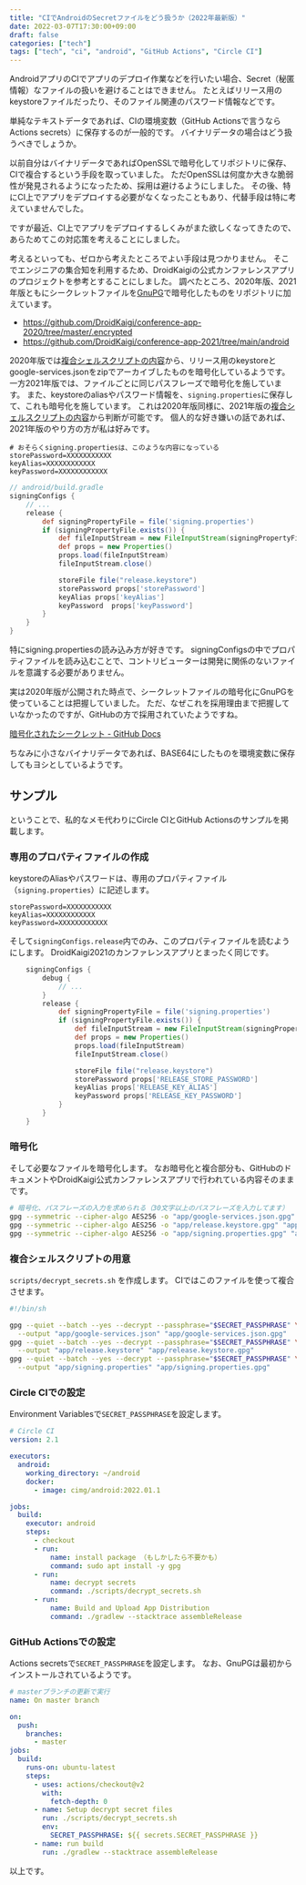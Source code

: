 ```yaml
---
title: "CIでAndroidのSecretファイルをどう扱うか（2022年最新版）"
date: 2022-03-07T17:30:00+09:00
draft: false
categories: ["tech"]
tags: ["tech", "ci", "android", "GitHub Actions", "Circle CI"]
---
```


AndroidアプリのCIでアプリのデプロイ作業などを行いたい場合、Secret（秘匿情報）なファイルの扱いを避けることはできません。
たとえばリリース用のkeystoreファイルだったり、そのファイル関連のパスワード情報などです。

単純なテキストデータであれば、CIの環境変数（GitHub Actionsで言うならActions secrets）に保存するのが一般的です。
バイナリデータの場合はどう扱うべきでしょうか。

以前自分はバイナリデータであればOpenSSLで暗号化してリポジトリに保存、CIで複合するという手段を取っていました。
ただOpenSSLは何度か大きな脆弱性が発見されるようになったため、採用は避けるようにしました。
その後、特にCI上でアプリをデプロイする必要がなくなったこともあり、代替手段は特に考えていませんでした。

ですが最近、CI上でアプリをデプロイするしくみがまた欲しくなってきたので、あらためてこの対応策を考えることにしました。

考えるといっても、ゼロから考えたところでよい手段は見つかりません。
そこでエンジニアの集合知を利用するため、DroidKaigiの公式カンファレンスアプリのプロジェクトを参考とすることにしました。
調べたところ、2020年版、2021年版ともにシークレットファイルを[GnuPG](https://gnupg.org/)で暗号化したものをリポジトリに加えています。

- https://github.com/DroidKaigi/conference-app-2020/tree/master/.encrypted
- https://github.com/DroidKaigi/conference-app-2021/tree/main/android

2020年版では[複合シェルスクリプトの内容](https://github.com/DroidKaigi/conference-app-2020/blob/master/.github/android/decrypt-files.bash)から、リリース用のkeystoreとgoogle-services.jsonをzipでアーカイブしたものを暗号化しているようです。
一方2021年版では、ファイルごとに同じパスフレーズで暗号化を施しています。
また、keystoreのaliasやパスワード情報を、`signing.properties`に保存して、これも暗号化を施しています。
これは2020年版同様に、2021年版の[複合シェルスクリプトの内容](https://github.com/DroidKaigi/conference-app-2021/blob/main/scripts/decrypt_secrets.sh)から判断が可能です。
個人的な好き嫌いの話であれば、2021年版のやり方の方が私は好みです。

``` properties
# おそらくsigning.propertiesは、このような内容になっている
storePassword=XXXXXXXXXXX
keyAlias=XXXXXXXXXXXX
keyPassword=XXXXXXXXXXXX
```

``` gradle
// android/build.gradle
signingConfigs {
    // ...
    release {
        def signingPropertyFile = file('signing.properties')
        if (signingPropertyFile.exists()) {
            def fileInputStream = new FileInputStream(signingPropertyFile)
            def props = new Properties()
            props.load(fileInputStream)
            fileInputStream.close()

            storeFile file("release.keystore")
            storePassword props['storePassword']
            keyAlias props['keyAlias']
            keyPassword  props['keyPassword']
        }
    }
}
```

特にsigning.propertiesの読み込み方が好きです。
signingConfigsの中でプロパティファイルを読み込むことで、コントリビューターは開発に関係のないファイルを意識する必要がありません。

実は2020年版が公開された時点で、シークレットファイルの暗号化にGnuPGを使っていることは把握していました。
ただ、なぜこれを採用理由まで把握していなかったのですが、GitHubの方で採用されていたようですね。

[暗号化されたシークレット - GitHub Docs](https://docs.github.com/ja/actions/security-guides/encrypted-secrets)  

ちなみに小さなバイナリデータであれば、BASE64にしたものを環境変数に保存してもヨシとしているようです。

## サンプル

ということで、私的なメモ代わりにCircle CIとGitHub Actionsのサンプルを掲載します。

### 専用のプロパティファイルの作成

keystoreのAliasやパスワードは、専用のプロパティファイル（`signing.properties`）に記述します。

``` properties
storePassword=XXXXXXXXXXX
keyAlias=XXXXXXXXXXXX
keyPassword=XXXXXXXXXXXX
```

そして`signingConfigs.release`内でのみ、このプロパティファイルを読むようにします。
DroidKaigi2021のカンファレンスアプリとまったく同じです。

``` gradle
    signingConfigs {
        debug {
            // ...
        }
        release {
            def signingPropertyFile = file('signing.properties')
            if (signingPropertyFile.exists()) {
                def fileInputStream = new FileInputStream(signingPropertyFile)
                def props = new Properties()
                props.load(fileInputStream)
                fileInputStream.close()

                storeFile file("release.keystore")
                storePassword props['RELEASE_STORE_PASSWORD']
                keyAlias props['RELEASE_KEY_ALIAS']
                keyPassword props['RELEASE_KEY_PASSWORD']
            }
        }
    }
```

### 暗号化

そして必要なファイルを暗号化します。
なお暗号化と複合部分も、GitHubのドキュメントやDroidKaigi公式カンファレンスアプリで行われている内容そのままです。

``` sh
# 暗号化、パスフレーズの入力を求められる（30文字以上のパスフレーズを入力してます）
gpg --symmetric --cipher-algo AES256 -o "app/google-services.json.gpg" "app/google-services.json"
gpg --symmetric --cipher-algo AES256 -o "app/release.keystore.gpg" "app/release.keystore"
gpg --symmetric --cipher-algo AES256 -o "app/signing.properties.gpg" "app/signing.properties"
```

### 複合シェルスクリプトの用意

`scripts/decrypt_secrets.sh` を作成します。
CIではこのファイルを使って複合させます。

``` sh
#!/bin/sh

gpg --quiet --batch --yes --decrypt --passphrase="$SECRET_PASSPHRASE" \
  --output "app/google-services.json" "app/google-services.json.gpg"
gpg --quiet --batch --yes --decrypt --passphrase="$SECRET_PASSPHRASE" \
  --output "app/release.keystore" "app/release.keystore.gpg"
gpg --quiet --batch --yes --decrypt --passphrase="$SECRET_PASSPHRASE" \
  --output "app/signing.properties" "app/signing.properties.gpg"
```

### Circle CIでの設定

Environment Variablesで`SECRET_PASSPHRASE`を設定します。

``` yml
# Circle CI
version: 2.1

executors:
  android:
    working_directory: ~/android
    docker:
      - image: cimg/android:2022.01.1

jobs:
  build:
    executor: android
    steps:
      - checkout
      - run:
          name: install package （もしかしたら不要かも）
          command: sudo apt install -y gpg
      - run:
          name: decrypt secrets
          command: ./scripts/decrypt_secrets.sh
      - run:
          name: Build and Upload App Distribution
          command: ./gradlew --stacktrace assembleRelease
```

### GitHub Actionsでの設定

Actions secretsで`SECRET_PASSPHRASE`を設定します。
なお、GnuPGは最初からインストールされているようです。

``` yml
# masterブランチの更新で実行
name: On master branch

on:
  push:
    branches:
      - master
jobs:
  build:
    runs-on: ubuntu-latest
    steps:
      - uses: actions/checkout@v2
        with:
          fetch-depth: 0
      - name: Setup decrypt secret files
        run: ./scripts/decrypt_secrets.sh
        env:
          SECRET_PASSPHRASE: ${{ secrets.SECRET_PASSPHRASE }}
      - name: run build
        run: ./gradlew --stacktrace assembleRelease
```

以上です。